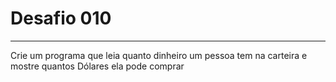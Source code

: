 # Desafio **010**
---
Crie um programa que leia quanto dinheiro um pessoa tem na carteira e mostre quantos Dólares ela pode comprar